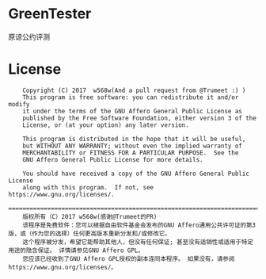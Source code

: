 # GreenTester
原谅公约评测

# License   
        Copyright (C) 2017  w568w(And a pull request from @Trumeet :) )
        This program is free software: you can redistribute it and/or modify
        it under the terms of the GNU Affero General Public License as
        published by the Free Software Foundation, either version 3 of the
        License, or (at your option) any later version.

        This program is distributed in the hope that it will be useful,
        but WITHOUT ANY WARRANTY; without even the implied warranty of
        MERCHANTABILITY or FITNESS FOR A PARTICULAR PURPOSE.  See the
        GNU Affero General Public License for more details.

        You should have received a copy of the GNU Affero General Public License
        along with this program.  If not, see https://www.gnu.org/licenses/.
        =======================================================================
        版权所有（C）2017 w568w(感谢@Trumeet的PR)
        该程序是免费软件：您可以根据自由软件基金会发布的GNU Affero通用公共许可证的第3版，或（作为您的选择）任何更高版本重新分发和/或修改它。
        这个程序被分发，希望它能帮助其他人，但没有任何保证; 甚至没有适销性或适用于特定用途的隐含保证。 详情请参见GNU Affero GPL。
        您应该已经收到了GNU Affero GPL授权的副本连同本程序。 如果没有，请参阅https://www.gnu.org/licenses/。
